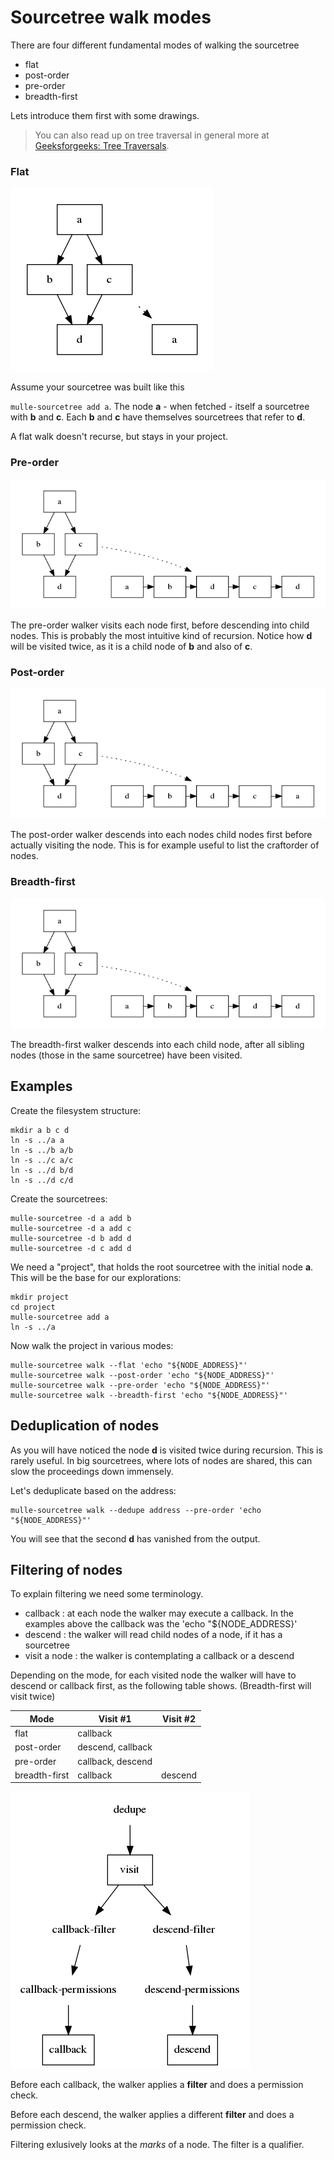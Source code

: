 # Sourcetree walk modes

There are four different fundamental modes of walking the sourcetree

* flat
* post-order
* pre-order
* breadth-first

Lets introduce them first with some drawings.

> You can also read up on tree traversal in
> general more at [Geeksforgeeks: Tree Traversals](https://www.geeksforgeeks.org/tree-traversals-inorder-preorder-and-postorder/).

### Flat


![Flat](walk-flat.png)

Assume your sourcetree was built like this

`mulle-sourcetree add a`. The node **a** - when fetched - itself a sourcetree with **b** and **c**. Each **b** and **c** have themselves sourcetrees that refer to **d**.

A flat walk doesn't recurse, but stays in your project.

### Pre-order

![Pre order](walk-pre-order.png)

The pre-order walker visits each node first, before descending into child nodes. This is probably
the most intuitive kind of recursion. Notice how **d** will be visited
twice, as it is a child node of **b** and also of **c**.

### Post-order

![Post order](walk-post-order.png)

The post-order walker descends into each nodes child nodes
first before actually visiting the node. This is for example useful to list the craftorder of nodes.


### Breadth-first

![Breadth first](walk-breadth-first.png)

The breadth-first walker descends into each child node, after all sibling nodes (those in the same sourcetree)
have been visited.


## Examples

Create the filesystem structure:

```
mkdir a b c d
ln -s ../a a
ln -s ../b a/b
ln -s ../c a/c
ln -s ../d b/d
ln -s ../d c/d
```

Create the sourcetrees:

```
mulle-sourcetree -d a add b
mulle-sourcetree -d a add c
mulle-sourcetree -d b add d
mulle-sourcetree -d c add d
```

We need a "project", that holds the root sourcetree with the initial node **a**. This will be the base for our explorations:

```
mkdir project
cd project
mulle-sourcetree add a
ln -s ../a
```


Now walk the project in various modes:


```
mulle-sourcetree walk --flat 'echo "${NODE_ADDRESS}"'
mulle-sourcetree walk --post-order 'echo "${NODE_ADDRESS}"'
mulle-sourcetree walk --pre-order 'echo "${NODE_ADDRESS}"'
mulle-sourcetree walk --breadth-first 'echo "${NODE_ADDRESS}"'
```

## Deduplication of nodes

As you will have noticed the node **d** is visited twice during recursion.
This is rarely useful. In big sourcetrees, where lots of nodes are shared,
this can slow the proceedings down immensely.

Let's deduplicate based on the address:

```
mulle-sourcetree walk --dedupe address --pre-order 'echo "${NODE_ADDRESS}"'
```

You will see that the second **d** has vanished from the output.


## Filtering of nodes

To explain filtering we need some terminology.

* callback     : at each node the walker may execute a callback. In the examples above the callback was the 'echo "${NODE_ADDRESS}'
* descend      : the walker will read child nodes of a node, if it has a sourcetree
* visit a node : the walker is contemplating a callback or a descend

Depending on the mode, for each visited node the walker will have to descend
or callback first, as the following table shows. (Breadth-first will visit
twice)

Mode           | Visit #1          | Visit #2
---------------|-------------------|-----------------
flat           | callback          |
post-order      | descend, callback |
pre-order      | callback, descend |
breadth-first  | callback          | descend


![Visit](visit.png)


Before each callback, the walker applies a **filter** and does a permission
check.

Before each descend, the walker applies a different **filter** and does a
permission check.

Filtering exlusively looks at the *marks* of a node. The filter is a
qualifier.


